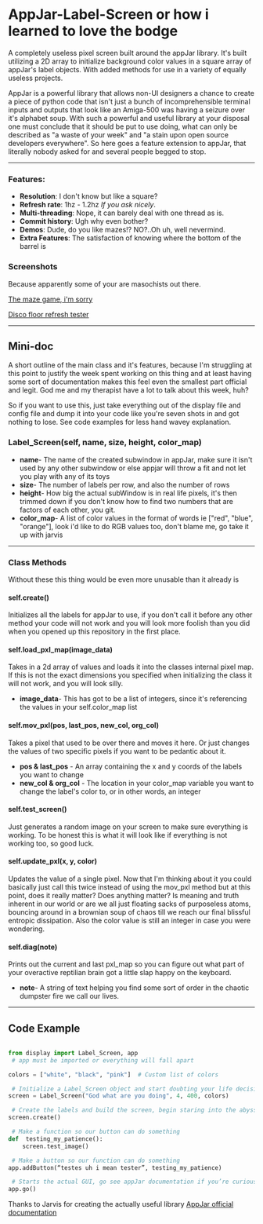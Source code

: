 # AppJar-Label-Screen  or how i learned to love the bodge
A completely useless pixel screen built around the appJar library. It's built utilizing a 2D array to initialize background color values in a square array of  appJar's label objects. With added methods for use in a variety of equally useless projects. 

AppJar is a powerful library that allows non-UI designers a chance to create a piece of python code that isn't just a bunch of incomprehensible terminal inputs and outputs that look like an Amiga-500 was having a seizure over it's alphabet soup. With such a powerful and useful library at your disposal one must conclude that it should be put to use doing, what can only be described as "a waste of your week" and "a stain upon open source developers everywhere". So here goes a feature extension to appJar, that literally nobody asked for and several people begged to stop.  

------------------------------------------------

### Features:
- **Resolution**: I don't know but like a square? 
- **Refresh rate**: 1hz - 1.2hz *If you ask nicely*.
- **Multi-threading**: Nope, it can barely deal with one thread as is. 
- **Commit history**: Ugh why even bother? 
- **Demos**: Dude, do you like mazes!? NO?..Oh uh, well nevermind. 
- **Extra Features**: The satisfaction of knowing where the bottom of the barrel is

### Screenshots
Because apparently some of your are masochists out there.

[The maze game, i'm sorry](aMAZEing.png)

[Disco floor refresh tester](Groovey_baby.png)

-------------------------------------------------


## Mini-doc 
A short outline of the main class and it's features, because I'm struggling at this point to justify the week spent working on this thing and at least having some sort of documentation makes this feel even the smallest part official and legit. God me and my therapist have a lot to talk about this week, huh?


So if you want to use this, just take everything out of the display file and config file and dump it into your code like you're seven shots in and got nothing to lose.
See code examples for less hand wavey explanation.  


### Label_Screen(self, name, size, height, color_map)
- **name**- The name of the created subwindow in appJar, make sure it isn't used by any other subwindow or else appjar will throw a fit and not let you play with any of its toys
- **size**- The number of labels per row, and also the number of rows  
- **height**- How big the actual subWindow is in real life pixels, it's then trimmed down if you don't know how to find two numbers that are factors of each other, you git.
- **color_map**- A list of color values in the format of words ie \["red", "blue", "orange"\], look i'd like to do RGB values too, don't blame me, go take it up with jarvis


-------------------------------------------------


### Class Methods
Without these this thing would be even more unusable than it already is

#### self.create()
Initializes all the labels for appJar to use, if you don't call it before any other method your code will not work and you will look more foolish than you did when you opened up this repository in the first place.


#### self.load_pxl_map(image_data)
Takes in a 2d array of values and loads it into the classes internal pixel map. If this is not the exact dimensions you specified when initializing the class it will not work, and you will look silly.
- **image_data**- This has got to be a list of integers, since it's referencing the values in your self.color_map list


#### self.mov_pxl(pos, last_pos, new_col, org_col)
Takes a pixel that used to be over there and moves it here. Or just changes the values of two specific pixels if you want to be pedantic about it.
- **pos & last_pos** - An array containing the x and y coords of the labels you want to change
- **new_col & org_col** - The location in your color_map variable you want to change the label's color to, or in other words, an integer


#### self.test_screen() 
Just generates a random image on your screen to make sure everything is working.
To be honest this is what it will look like if everything is not working too, so good luck.


#### self.update_pxl(x, y, color)
Updates the value of a single pixel. Now that I'm thinking about it you could basically just call this twice instead of using the mov_pxl method but at this point, does it really matter? Does anything matter? Is meaning and truth inherent in our world or are we all just floating sacks of purposeless atoms, bouncing around in a brownian soup of chaos till we reach our final blissful entropic dissipation. Also the color value is still an integer in case you were wondering.



#### self.diag(note)
Prints out the current and last pxl_map so you can figure out what part of your overactive reptilian brain got a little slap happy on the keyboard. 
- **note**- A string of text helping you find some sort of order in the chaotic dumpster fire we call our lives.

-----------------------------------------------

## Code Example
 
```python

from display import Label_Screen, app  
 # app must be imported or everything will fall apart

colors = ["white", "black", "pink"]  # Custom list of colors

 # Initialize a Label_Screen object and start doubting your life decisions
screen = Label_Screen("God what are you doing", 4, 400, colors)

 # Create the labels and build the screen, begin staring into the abyss
screen.create()  

 # Make a function so our button can do something
def  testing_my_patience():
    screen.test_image()	

 # Make a button so our function can do something
app.addButton(“testes uh i mean tester”, testing_my_patience)

 # Starts the actual GUI, go see appJar documentation if you’re curious
app.go()

```
Thanks to Jarvis for creating the actually useful library
[AppJar official documentation](appjar.info "A much better use of your time")
